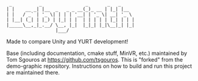```
 _          _                _       _   _     
| |    __ _| |__  _   _ _ __(_)_ __ | |_| |__  
| |   / _` | '_ \| | | | '__| | '_ \| __| '_ \ 
| |__| (_| | |_) | |_| | |  | | | | | |_| | | |
|_____\__,_|_.__/ \__, |_|  |_|_| |_|\__|_| |_|
                  |___/                       
```
Made to compare Unity and YURT development!

Base (including documentation, cmake stuff, MinVR, etc.) maintained by Tom Sgouros at https://github.com/tsgouros. This is "forked" from the demo-graphic repository. Instructions on how to build and run this project are maintained there.
